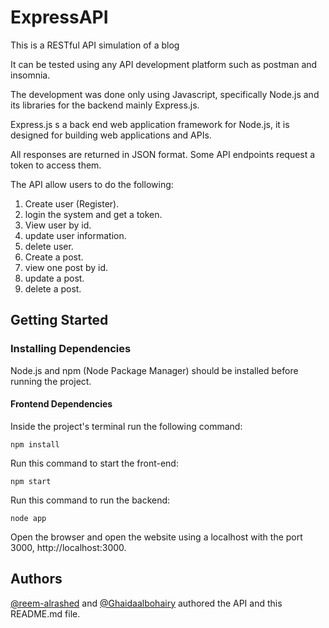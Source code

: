 # ExpressAPI

This is a RESTful API simulation of a blog   

It can be tested using any API development platform such as postman and insomnia.   


The development was done only using Javascript, specifically Node.js and its libraries for the backend mainly Express.js.

Express.js s a back end web application framework for Node.js, it is designed for building web applications and APIs.

All responses are returned in JSON format. Some API endpoints request a token to access them. 

The API allow users to do the following:

1. Create user (Register).
2. login the system and get a token.
3. View user by id.
4. update user information.
5. delete user.
6. Create a post.
7. view one post by id.
9. update a post.
11. delete a post.


## Getting Started

### Installing Dependencies
Node.js and npm (Node Package Manager) should be installed before running the project.

#### Frontend Dependencies

Inside the project's terminal run the following command:
```
npm install
```
Run this command to start the front-end:
```
npm start
```
Run this command to run the backend:
 ```
 node app
 ```

Open the browser and open the website using a localhost with the port 3000,  http://localhost:3000.


## Authors   

[@reem-alrashed](https://github.com/reem-alrashed) and [@Ghaidaalbohairy](https://github.com/ghaidaalbohairy) authored the API and this README.md file.

